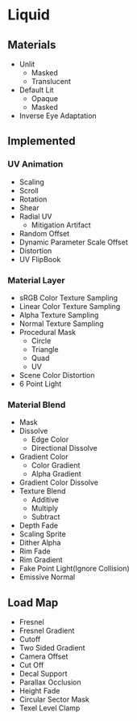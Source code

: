 # Liquid
## Materials
- Unlit
    - Masked
    - Translucent
- Default Lit
    - Opaque
    - Masked
- Inverse Eye Adaptation
## Implemented
### UV Animation
- Scaling
- Scroll
- Rotation
- Shear
- Radial UV
    - Mitigation Artifact
- Random Offset
- Dynamic Parameter Scale Offset
- Distortion
- UV FlipBook
### Material Layer
- sRGB Color Texture Sampling
- Linear Color Texture Sampling
- Alpha Texture Sampling
- Normal Texture Sampling
- Procedural Mask
    - Circle
    - Triangle
    - Quad
    - UV
- Scene Color Distortion
- 6 Point Light
### Material Blend
- Mask
- Dissolve
    - Edge Color
    - Directional Dissolve
- Gradient Color
    - Color Gradient
    - Alpha Gradient
- Gradient Color Dissolve
- Texture Blend
    - Additive
    - Multiply
    - Subtract
- Depth Fade
- Scaling Sprite
- Dither Alpha
- Rim Fade
- Rim Gradient
- Fake Point Light(Ignore Collision)
- Emissive Normal
## Load Map
- Fresnel
- Fresnel Gradient
- Cutoff
- Two Sided Gradient
- Camera Offset
- Cut Off
- Decal Support
- Parallax Occlusion
- Height Fade
- Circular Sector Mask
- Texel Level Clamp